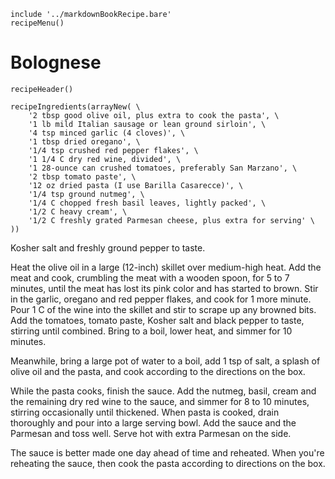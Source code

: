 ~~~ markdown-script
include '../markdownBookRecipe.bare'
recipeMenu()
~~~

# Bolognese

~~~ markdown-script
recipeHeader()
~~~

~~~ markdown-script
recipeIngredients(arrayNew( \
    '2 tbsp good olive oil, plus extra to cook the pasta', \
    '1 lb mild Italian sausage or lean ground sirloin', \
    '4 tsp minced garlic (4 cloves)', \
    '1 tbsp dried oregano', \
    '1/4 tsp crushed red pepper flakes', \
    '1 1/4 C dry red wine, divided', \
    '1 28-ounce can crushed tomatoes, preferably San Marzano', \
    '2 tbsp tomato paste', \
    '12 oz dried pasta (I use Barilla Casarecce)', \
    '1/4 tsp ground nutmeg', \
    '1/4 C chopped fresh basil leaves, lightly packed', \
    '1/2 C heavy cream', \
    '1/2 C freshly grated Parmesan cheese, plus extra for serving' \
))
~~~

Kosher salt and freshly ground pepper to taste.

Heat the olive oil in a large (12-inch) skillet over medium-high heat. Add the meat and cook,
crumbling the meat with a wooden spoon, for 5 to 7 minutes, until the meat has lost its pink color
and has started to brown. Stir in the garlic, oregano and red pepper flakes, and cook for 1 more
minute. Pour 1 C of the wine into the skillet and stir to scrape up any browned bits. Add the
tomatoes, tomato paste, Kosher salt and black pepper to taste, stirring until combined. Bring to a
boil, lower heat, and simmer for 10 minutes.

Meanwhile, bring a large pot of water to a boil, add 1 tsp of salt, a splash of olive oil and the
pasta, and cook according to the directions on the box.

While the pasta cooks, finish the sauce. Add the nutmeg, basil, cream and the remaining dry red wine
to the sauce, and simmer for 8 to 10 minutes, stirring occasionally until thickened. When pasta is
cooked, drain thoroughly and pour into a large serving bowl. Add the sauce and the Parmesan and toss
well. Serve hot with extra Parmesan on the side.

The sauce is better made one day ahead of time and reheated. When you're reheating the sauce, then
cook the pasta according to directions on the box.
